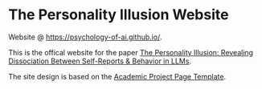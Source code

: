 # The Personality Illusion Website

Website @ https://psychology-of-ai.github.io/.

This is the offical website for the paper [The Personality Illusion: Revealing Dissociation Between Self-Reports & Behavior in LLMs](https://arxiv.org/abs/2509.03730).

The site design is based on the [Academic Project Page Template](https://github.com/eliahuhorwitz/Academic-project-page-template).
